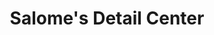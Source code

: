 ---
title: "Salome's Detail Center"
url: /farmington-hills/salomes-detail-center/
shop: car repair
---